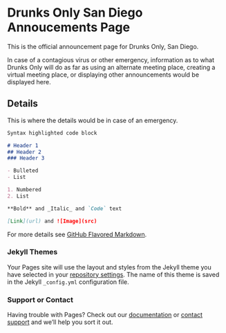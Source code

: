 # Drunks Only San Diego Annoucements Page

This is the official announcement page for Drunks Only, San Diego.

In case of a contagious virus or other emergency, 
information as to what Drunks Only will do as far as 
using an alternate meeting place, creating a virtual 
meeting place, or displaying other announcements 
would be displayed here.

## Details

This is where the details would be in case of an emergency.

```markdown
Syntax highlighted code block

# Header 1
## Header 2
### Header 3

- Bulleted
- List

1. Numbered
2. List

**Bold** and _Italic_ and `Code` text

[Link](url) and ![Image](src)
```

For more details see [GitHub Flavored Markdown](https://guides.github.com/features/mastering-markdown/).

### Jekyll Themes

Your Pages site will use the layout and styles from the Jekyll theme you have selected in your [repository settings](https://github.com/drunksonly/announcements/settings). The name of this theme is saved in the Jekyll `_config.yml` configuration file.

### Support or Contact

Having trouble with Pages? Check out our [documentation](https://help.github.com/categories/github-pages-basics/) or [contact support](https://github.com/contact) and we’ll help you sort it out.

